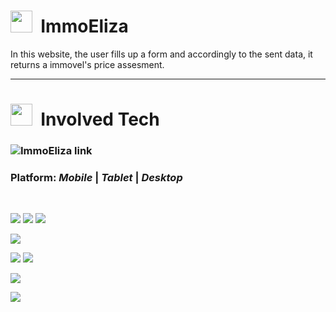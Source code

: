 # <img src="https://cdn-icons-png.flaticon.com/512/686/686589.png" width="35">&nbsp; ImmoEliza

In this website, the user fills up a form and accordingly to the sent data, it returns a immovel's price assesment.

___


# <img src="https://cdn-icons-png.flaticon.com/128/4489/4489661.png" width="35">&nbsp; Involved Tech

### ![ImmoEliza link](https://immoel.herokuapp.com)

### <b>Platform:</b> <i>Mobile</i> | <i>Tablet</i> | <i>Desktop</i>
<br/>

![](https://img.shields.io/badge/Tools-WinTerminal-informational?style=flat&logo=windowsterminal&color=4D4D4D)
![](https://img.shields.io/badge/Tools-Ubuntu-informational?style=flat&logo=ubuntu&color=E95420)
![](https://img.shields.io/badge/Tools-VSCode-informational?style=flat&logo=visualstudiocode&color=007ACC)


![](https://img.shields.io/badge/Framework-React-informational?style=flat&logo=react&color=61DAFB)


![](https://img.shields.io/badge/Tool-Node.js-informational?style=flat&logo=node.js&color=339933)
![](https://img.shields.io/badge/Tool-NPM-informational?style=flat&logo=npm&color=CB3837)

![](https://img.shields.io/badge/Style-Sass-informational?style=flat&logo=sass&color=CC6699)

![](https://img.shields.io/badge/Deploy-Heroku-informational?style=flat&logo=heroku&color=430098)
